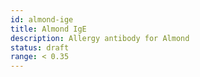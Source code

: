 ```yaml
---
id: almond-ige
title: Almond IgE
description: Allergy antibody for Almond
status: draft
range: < 0.35
---
```



